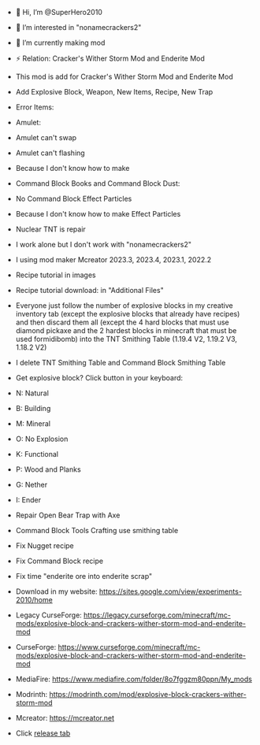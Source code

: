 - 👋 Hi, I’m @SuperHero2010
- 👀 I’m interested in "nonamecrackers2"
- 🌱 I’m currently making mod
- ⚡ Relation: Cracker's Wither Storm Mod and Enderite Mod
- This mod is add for Cracker's Wither Storm Mod and Enderite Mod

- Add Explosive Block, Weapon, New Items, Recipe, New Trap

- Error Items:

- Amulet:

+ Amulet can't swap

+ Amulet can't flashing

+ Because I don't know how to make

- Command Block Books and Command Block Dust:

+ No Command Block Effect Particles

+ Because I don't know how to make Effect Particles

- Nuclear TNT is repair 

- I work alone but I don't work with "nonamecrackers2"

- I using mod maker Mcreator 2023.3, 2023.4, 2023.1, 2022.2

- Recipe tutorial in images

- Recipe tutorial download: in "Additional Files"

- Everyone just follow the number of explosive blocks in my creative inventory tab (except the explosive blocks that already have recipes) and then discard them all (except the 4 hard blocks that must use diamond pickaxe and the 2 hardest blocks in minecraft that must be used formidibomb) into the TNT Smithing Table (1.19.4 V2, 1.19.2 V3, 1.18.2 V2)

- I delete TNT Smithing Table and Command Block Smithing Table

- Get explosive block? Click button in your keyboard:

+ N: Natural

+ B: Building

+ M: Mineral

+ O: No Explosion

+ K: Functional

+ P: Wood and Planks

+ G: Nether

+ I: Ender

- Repair Open Bear Trap with Axe

- Command Block Tools Crafting use smithing table

- Fix Nugget recipe

- Fix Command Block recipe

- Fix time "enderite ore into enderite scrap"

- Download in my website: https://sites.google.com/view/experiments-2010/home

- Legacy CurseForge: https://legacy.curseforge.com/minecraft/mc-mods/explosive-block-and-crackers-wither-storm-mod-and-enderite-mod

- CurseForge: https://www.curseforge.com/minecraft/mc-mods/explosive-block-and-crackers-wither-storm-mod-and-enderite-mod

- MediaFire: https://www.mediafire.com/folder/8o7fggzm80ppn/My_mods

- Modrinth: https://modrinth.com/mod/explosive-block-crackers-wither-storm-mod

- Mcreator: https://mcreator.net
- Click [release tab](https://github.com/SuperHero2010/Explosive-Block-Cracker-s-Wither-Storm-Mod-/releases/tag/untagged-78ed97ea7c3baaa44dc3)
<!---
SuperHero2010/SuperHero2010 is a ✨ special ✨ repository because its `README.md` (this file) appears on your GitHub profile.
You can click the Preview link to take a look at your changes.
--->
